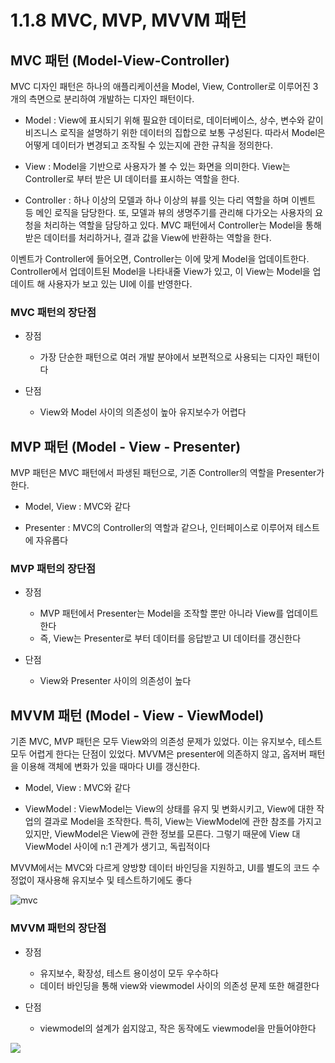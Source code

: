 # 1.1.8 MVC, MVP, MVVM 패턴



## MVC 패턴 (Model-View-Controller)
MVC 디자인 패턴은 하나의 애플리케이션을 Model, View, Controller로 이루어진 3개의 측면으로 분리하여 개발하는 디자인 패턴이다.

- Model : View에 표시되기 위해 필요한 데이터로, 데이터베이스, 상수, 변수와 같이비즈니스 로직을 설명하기 위한 데이터의 집합으로 보통 구성된다. 따라서 Model은 어떻게 데이터가 변경되고 조작될 수 있는지에 관한 규칙을 정의한다.

- View : Model을 기반으로 사용자가 볼 수 있는 화면을 의미한다. View는 Controller로 부터 받은 UI 데이터를 표시하는 역할을 한다. 

- Controller : 하나 이상의 모델과 하나 이상의 뷰를 잇는 다리 역할을 하며 이벤트 등 메인 로직을 담당한다. 또, 모델과 뷰의 생명주기를 관리해 다가오는 사용자의 요청을 처리하는 역할을 담당하고 있다. MVC 패턴에서 Controller는 Model을 통해 받은 데이터를 처리하거나, 결과 값을 View에 반환하는 역할을 한다.

이벤트가 Controller에 들어오면, Controller는 이에 맞게 Model을 업데이트한다.
Controller에서 업데이트된 Model을 나타내줄 View가 있고, 이 View는 Model을 업데이트 해 사용자가 보고 있는 UI에 이를 반영한다.

### MVC 패턴의 장단점

- 장점 
    - 가장 단순한 패턴으로 여러 개발 분야에서 보편적으로 사용되는 디자인 패턴이다

- 단점
    - View와 Model 사이의 의존성이 높아 유지보수가 어렵다



## MVP 패턴 (Model - View - Presenter)
MVP 패턴은 MVC 패턴에서 파생된 패턴으로, 기존 Controller의 역할을 Presenter가 한다.


- Model, View : MVC와 같다

- Presenter : MVC의 Controller의 역할과 같으나, 인터페이스로 이루어져 테스트에 자유롭다

### MVP 패턴의 장단점

- 장점 
    - MVP 패턴에서 Presenter는 Model을 조작할 뿐만 아니라 View를 업데이트한다 
    - 즉, View는 Presenter로 부터 데이터를 응답받고 UI 데이터를 갱신한다

- 단점
    - View와 Presenter 사이의 의존성이 높다



## MVVM 패턴 (Model - View - ViewModel)
기존 MVC, MVP 패턴은 모두 View와의 의존성 문제가 있었다. 이는 유지보수, 테스트 모두 어렵게 한다는 단점이 있었다. MVVM은 presenter에 의존하지 않고, 옵저버 패턴을 이용해 객체에 변화가 있을 때마다 UI를 갱신한다.


- Model, View : MVC와 같다

- ViewModel : ViewModel는 View의 상태를 유지 및 변화시키고, View에 대한 작업의 결과로 Model을 조작한다. 특히, View는 ViewModel에 관한 참조를 가지고 있지만, ViewModel은 View에 관한 정보를 모른다. 그렇기 때문에 View 대 ViewModel 사이에 n:1 관계가 생기고, 독립적이다

MVVM에서는 MVC와 다르게 양방향 데이터 바인딩을 지원하고, UI를 별도의 코드 수정없이 재사용해 유지보수 및 테스트하기에도 좋다


![mvc](https://github.com/sxunea/CS-Study/assets/81434152/523e74eb-1974-45dc-a1b1-026fa8855fe8)

### MVVM 패턴의 장단점

- 장점 
    - 유지보수, 확장성, 테스트 용이성이 모두 우수하다
    - 데이터 바인딩을 통해 view와 viewmodel 사이의 의존성 문제 또한 해결한다

- 단점
    - viewmodel의 설계가 쉽지않고, 작은 동작에도 viewmodel을 만들어야한다

 ![](2023-09-09-23-03-03.png)   
